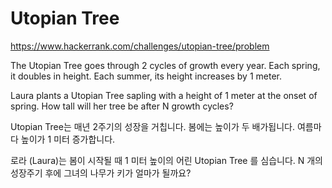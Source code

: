 # Utopian Tree

https://www.hackerrank.com/challenges/utopian-tree/problem

The Utopian Tree goes through 2 cycles of growth every year. Each spring, it doubles in height. Each summer, its height increases by 1 meter.

Laura plants a Utopian Tree sapling with a height of 1 meter at the onset of spring. How tall will her tree be after N growth cycles?


Utopian Tree는 매년 2주기의 성장을 거칩니다. 봄에는 높이가 두 배가됩니다. 여름마다 높이가 1 미터 증가합니다.

로라 (Laura)는 봄이 시작될 때 1 미터 높이의 어린 Utopian Tree 를 심습니다. N 개의 성장주기 후에 그녀의 나무가 키가 얼마가 될까요?